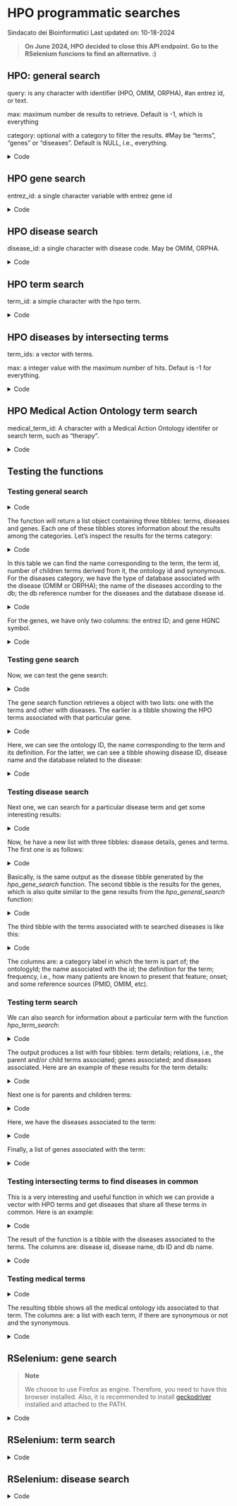 # HPO programmatic searches
Sindacato dei Bioinformatici
Last updated on: 10-18-2024

> **On June 2024, HPO decided to close this API endpoint. Go to the
> RSelenium funcions to find an alternative. :)**

## HPO: general search

query: is any character with identifier (HPO, OMIM, ORPHA), #an entrez
id, or text.

max: maximum number de results to retrieve. Default is -1, which is
everything

category: optional with a category to filter the results. #May be
“terms”, “genes” or “diseases”. Default is NULL, i.e., everything.

<details class="code-fold">
<summary>Code</summary>

``` r
hpo_general_search = function(query, max = -1, category = NULL) {

  require(httr2, quietly = TRUE, warn.conflicts = FALSE) 
  require(tidyverse, quietly = TRUE, warn.conflicts = FALSE)
  
  base_url = "https://hpo.jax.org/api/hpo/search"
  
  response = request(base_url) |>
    req_url_query(q = query,
                  max = max,
                  category = category) |>
    req_perform()
  
  #HPO general terms
  hpo_general_terms = response |> 
    resp_body_json() |>
    pluck("terms") |> 
    map_dfr(
      \(x) {
        tibble(name          = x |> pluck("name"), 
               id            = x |> pluck("id"), 
               childrenCount = x |> pluck("childrenCount"),
               ontologyId    = x |> pluck("ontologyId"),
               synonym       = x |> pluck("synonym")
        )
      })
  
  #HPO general diseases
  hpo_general_diseases = response |> 
    resp_body_json() |>
    pluck("diseases") |> 
    map_dfr(
      \(x) {
        tibble(db        = x |> pluck("db"), 
               dbName    = x |> pluck("dbName"), 
               dbRef     = x |> pluck("dbRef"),
               diseaseId = x |> pluck("diseaseId")
        )
      })
  
  #HPO general genes
  hpo_general_genes = response |> 
    resp_body_json() |>
    pluck("genes") |> 
    map_dfr(
      \(x) {
        tibble(geneId     = x |> pluck("geneId"), 
               geneSymbol = x |> pluck("geneSymbol")
        )
      })
  
  return(list(hpo_general_terms = hpo_general_terms,
              hpo_general_diseases = hpo_general_diseases,
              hpo_general_genes = hpo_general_genes))

}
```

</details>

## HPO gene search

entrez_id: a single character variable with entrez gene id

<details class="code-fold">
<summary>Code</summary>

``` r
hpo_gene_search = function(entrez_id) {
  
  require(httr2, quietly = TRUE, warn.conflicts = FALSE) 
  require(tidyverse, quietly = TRUE, warn.conflicts = FALSE)

  base_url = "https://hpo.jax.org/api/hpo/gene" 
  
  response = request(base_url) |>
    req_url_path_append(entrez_id) |>
    req_perform()
  
  #HPO associations
  hpo_assoc = response |> 
    resp_body_json() |> 
    pluck("termAssoc") |> 
    map_dfr(
      \(x) {
        tibble(ontologyID = x |> pluck("ontologyId"), 
               name       = x |> pluck("name"), 
               definition = x |> pluck("definition")
        )
        })
  
  #disease associated
  hpo_disease = response |> 
    resp_body_json() |> 
    pluck("diseaseAssoc") |> 
    map_dfr(
      \(x) {
        tibble(diseaseId   = x |> pluck("diseaseId"), 
               diseaseName = x |> pluck("diseaseName"), 
               dbId        = x |> pluck("dbID"),
               db          = x |> pluck("db")
        )
      })

  return(list(hpo_assoc   = hpo_assoc,
              hpo_disease = hpo_disease))
  
}
```

</details>

## HPO disease search

disease_id: a single character with disease code. May be OMIM, ORPHA.

<details class="code-fold">
<summary>Code</summary>

``` r
hpo_disease_search = function(disease_id) {
  
  require(httr2, quietly = TRUE, warn.conflicts = FALSE) 
  require(tidyverse, quietly = TRUE, warn.conflicts = FALSE)
  
  base_url = ("https://hpo.jax.org/api/hpo/disease") 
  
  response = request(base_url) |>
    req_url_path_append(disease_id) |>
    req_perform()
  
  #disease details
  disease_details = response |> 
    resp_body_json() |> 
    pluck("disease") |> 
    as_tibble()
  
  #disease-associated genes
  disease_genes = response |> 
    resp_body_json() |> 
    pluck("geneAssoc") |> 
    map_dfr(
      \(x) {
        tibble(geneSymbol  = x |> pluck("geneSymbol"), 
               geneId      = x |> pluck("geneId")
        )
      })
  
  #disease-associated terms
  disease_terms = response |> 
    resp_body_json() |> 
    pluck("catTermsMap") |> 
    map_dfr(
      \(x) {
        tibble(catLabel  = x |> pluck("catLabel"), 
               terms     = x |> pluck("terms")
        )
      }) %>%
    unnest_wider(terms)
  
  return(list(disease_details = disease_details,
              disease_genes   = disease_genes,
              disease_terms   =  disease_terms))

}
```

</details>

## HPO term search

term_id: a simple character with the hpo term.

<details class="code-fold">
<summary>Code</summary>

``` r
hpo_term_search = function(term_id) {
  
  require(httr2, quietly = TRUE, warn.conflicts = FALSE) 
  require(tidyverse, quietly = TRUE, warn.conflicts = FALSE)
  
  base_url = "https://hpo.jax.org/api/hpo/term"
  
  response = request(base_url) |>
    req_url_path_append(term_id) |>
    req_perform()
  
  #term details
  term_details = response |> 
    resp_body_json() |> 
    map_dfr(
      \(x) {
            tibble(name        = x |>  pluck("name"),
                   id          = x |>  pluck("id"),
                   altTermIds  = x |>  pluck("altTermIds") |> list(),
                   definition  = x |>  pluck("definition"),
                   comment     = x |>  pluck("comment"),
                   synonyms    = x |>  pluck("synonyms") |> list(),
                   isObsolete  = x |>  pluck("isObsolete"),
                   xrefs       = x |>  pluck("xrefs") |> list(),
                   pubmedXrefs = x |>  pluck("pubmedXrefs") |> list()
            )
        }) |>
    drop_na()
  
  #term relations
  term_relations = response |> 
    resp_body_json() |> 
    map_dfr(
      \(x) {
        tibble(termCount = x |>  pluck("termCount"),
               parents   = x |>  pluck("parents")  |> list(),
               children  = x |>  pluck("children") |> list()
        )
      }) |> 
    drop_na()
  
  #genes associated to term
  response = request(base_url) |>
    req_url_path_append(term_id,
                        "genes") |> 
    req_perform()
  
  term_genes_association = response |> 
    resp_body_json() |> 
    pluck("genes") |> 
    map_dfr(
      \(x) {
        tibble(geneSymbol = x |>  pluck("geneSymbol"),
               dbDiseases = x |>  pluck("dbDiseases") |> list(),
               geneId     = x |>  pluck("geneId")
        )
      }) |> 
    drop_na()
  
  #diseases associated to term
  response = request(base_url) |>
    req_url_path_append(term_id,
                        "diseases") |>
    req_perform()
  
  term_disiases_association = response |> 
    resp_body_json() |>
    pluck("diseases") |> 
    map_dfr(
      \(x) {
        tibble(diseaseId   = x |>  pluck("diseaseId"),
               dbGenes     = x |>  pluck("dbGenes") |> list(),
               diseaseName = x |>  pluck("diseaseName"),
               dbId        = x |>  pluck("dbId"),
               db          = x |>  pluck("db")
        )
      }) |> 
    drop_na()
  
  #returning results
  return(list(term_details = term_details,
              term_relations = term_relations,
              term_genes_association = term_genes_association,
              term_disiases_association = term_disiases_association))

}
```

</details>

## HPO diseases by intersecting terms

term_ids: a vector with terms.

max: a integer value with the maximum number of hits. Defaut is -1 for
everything.

<details class="code-fold">
<summary>Code</summary>

``` r
hpo_term_intersecting = function(term_ids, max = -1) {
  
  require(httr2, quietly = TRUE, warn.conflicts = FALSE) 
  require(tidyverse, quietly = TRUE, warn.conflicts = FALSE)
  
  base_url = "http://hpo.jax.org/api/hpo/term/intersecting"
  
    response = request(base_url) |>
      req_url_query(q = paste0(term_ids, collapse = ","),
                    max = max) |>
      req_perform()
    
    #term details
    term_intersecting = response |> 
      resp_body_json() |> 
      pluck("associations") |> 
      map_dfr(
        \(x) {
          tibble(diseaseId   = x |>  pluck("diseaseId"),
                 diseaseName = x |>  pluck("diseaseName"),
                 dbId        = x |>  pluck("dbId") |> list(),
                 db          = x |>  pluck("db")
                 )
        }) |>
      drop_na()
  
}
```

</details>

## HPO Medical Action Ontology term search

medical_term_id: A character with a Medical Action Ontology identifer or
search term, such as “therapy”.

<details class="code-fold">
<summary>Code</summary>

``` r
hpo_medical_search = function(medical_term_id) {
  
  require(httr2, quietly = TRUE, warn.conflicts = FALSE) 
  require(tidyverse, quietly = TRUE, warn.conflicts = FALSE)
  
  base_url = "http://hpo.jax.org/api/maxo/search/"
  
  response = request(base_url) |>
    req_url_query(q = medical_term_id) |>
    req_perform()
  
  #term details
  medical_term = response |> 
    resp_body_json() |>
    pluck("terms") |> 
    map_dfr(
      \(x) {
        tibble(term           = x |>  pluck("term") |> list(),
               synonymMatched = x |>  pluck("synonymMatched"),
               synonym        = x |>  pluck("synonym")
        )
      }) |>
    drop_na()
  
  return(medical_term)

}
```

</details>

## Testing the functions

### Testing general search

<details class="code-fold">
<summary>Code</summary>

``` r
#general term: wilson disease
query = "ATP"
max = -1
category = NULL

atp_general_search = hpo_general_search(query, max, category)

atp_general_search |> 
  glimpse()
```

</details>

The function will return a list object containing three tibbles: terms,
diseases and genes. Each one of these tibbles stores information about
the results among the categories. Let’s inspect the results for the
terms category:

<details class="code-fold">
<summary>Code</summary>

``` r
atp_general_search$hpo_general_terms |>
  simplermarkdown::md_table()
```

</details>

In this table we can find the name corresponding to the term, the term
id, number of children terms derived from it, the ontology id and
synonymous. For the diseases category, we have the type of database
associated with the disease (OMIM or ORPHA); the name of the diseases
according to the db; the db reference number for the diseases and the
database disease id.

<details class="code-fold">
<summary>Code</summary>

``` r
atp_general_search$hpo_general_diseases |>
  simplermarkdown::md_table()
```

</details>

For the genes, we have only two columns: the entrez ID; and gene HGNC
symbol.

<details class="code-fold">
<summary>Code</summary>

``` r
atp_general_search$hpo_general_genes[1:5,] |>
  simplermarkdown::md_table()
```

</details>

### Testing gene search

Now, we can test the gene search:

<details class="code-fold">
<summary>Code</summary>

``` r
#MECP2 entrez id: 4204
MECP2 = hpo_gene_search("4204")

MECP2 |> 
  glimpse()
```

</details>

The gene search function retrieves a object with two lists: one with the
terms and other with diseases. The earlier is a tibble showing the HPO
terms associated with that particular gene.

<details class="code-fold">
<summary>Code</summary>

``` r
MECP2$hpo_assoc[1:5,] |> 
    simplermarkdown::md_table()
```

</details>

Here, we can see the ontology ID, the name corresponding to the term and
its definition. For the latter, we can see a tibble showing disease ID,
disease name and the database related to the disease:

<details class="code-fold">
<summary>Code</summary>

``` r
MECP2$hpo_disease[1:5,] |> 
    simplermarkdown::md_table()
```

</details>

### Testing disease search

Next one, we can search for a particular disease term and get some
interesting results:

<details class="code-fold">
<summary>Code</summary>

``` r
#PFIC1: OMIM:211600
pfic1 = hpo_disease_search("OMIM:211600")

pfic1 |> 
  glimpse()
```

</details>

Now, he have a new list with three tibbles: disease details, genes and
terms. The first one is as follows:

<details class="code-fold">
<summary>Code</summary>

``` r
pfic1$disease_details |> 
    simplermarkdown::md_table()
```

</details>

Basically, is the same output as the disease tibble generated by the
*hpo_gene_search* function. The second tibble is the results for the
genes, which is also quite similar to the gene results from the
*hpo_general_search* function:

<details class="code-fold">
<summary>Code</summary>

``` r
pfic1$disease_genes |> 
    simplermarkdown::md_table()
```

</details>

The third tibble with the terms associated with te searched diseases is
like this:

<details class="code-fold">
<summary>Code</summary>

``` r
pfic1$disease_terms[1:5,] |> 
    simplermarkdown::md_table()
```

</details>

The columns are: a category label in which the term is part of; the
ontologyId; the name associated with the id; the definition for the
term; frequency, i.e., how many patients are known to present that
feature; onset; and some reference sources (PMID, OMIM, etc).

### Testing term search

We can also search for information about a particular term with the
function *hpo_term_search*:

<details class="code-fold">
<summary>Code</summary>

``` r
#Intrahepatic cholestasis with episodic jaundice: HP:0006575
intrahepatic_jaundice = hpo_term_search("HP:0006575")

intrahepatic_jaundice |> 
  glimpse()
```

</details>

The output produces a list with four tibbles: term details; relations,
i.e., the parent and/or child terms associated; genes associated; and
diseases associated. Here are an example of these results for the term
details:

<details class="code-fold">
<summary>Code</summary>

``` r
intrahepatic_jaundice$term_details |> 
  simplermarkdown::md_table()
```

</details>

Next one is for parents and children terms:

<details class="code-fold">
<summary>Code</summary>

``` r
intrahepatic_jaundice$term_relations |> 
  simplermarkdown::md_table()
```

</details>

Here, we have the diseases associated to the term:

<details class="code-fold">
<summary>Code</summary>

``` r
intrahepatic_jaundice$term_genes_association |> 
  simplermarkdown::md_table()
```

</details>

Finally, a list of genes associated with the term:

<details class="code-fold">
<summary>Code</summary>

``` r
intrahepatic_jaundice$term_genes_association |> 
  simplermarkdown::md_table()
```

</details>

### Testing intersecting terms to find diseases in common

This is a very interesting and useful function in which we can provide a
vector with HPO terms and get diseases that share all these terms in
common. Here is an example:

<details class="code-fold">
<summary>Code</summary>

``` r
#Autistic behavior: HP:0000729
#X-linked dominant inheritance: HP:0001423
#Childhood onset: HP:0011463
term_ids = c("HP:0000729", "HP:0001423", "HP:0011463")
similar_to_rett = hpo_term_intersecting(term_ids, max = 20)

similar_to_rett |> 
  glimpse()
```

</details>

The result of the function is a tibble with the diseases associated to
the terms. The columns are: disease id, disease name, db ID and db name.

<details class="code-fold">
<summary>Code</summary>

``` r
similar_to_rett |> 
  simplermarkdown::md_table()
```

</details>

### Testing medical terms

<details class="code-fold">
<summary>Code</summary>

``` r
#terms related to therapy
medical_therapy = hpo_medical_search("therapy")

medical_therapy |> 
  glimpse()
```

</details>

The resulting tibble shows all the medical ontology ids associated to
that term. The columns are: a list with each term, if there are
synonymous or not and the synonymous.

<details class="code-fold">
<summary>Code</summary>

``` r
medical_therapy[1:5,] |> 
  simplermarkdown::md_table()
```

</details>

## RSelenium: gene search

> **Note**
>
> We choose to use Firefox as engine. Therefore, you need to have this
> browser installed. Also, it is recommended to install
> [geckodriver](https://github.com/mozilla/geckodriver/releases)
> installed and attached to the PATH.

<details class="code-fold">
<summary>Code</summary>

``` r
hpo_gene = function(Gene.refGene, type_association = c("hpo", "disease")) {

  require(RSelenium, quietly = TRUE, warn.conflicts = FALSE)
  require(netstat, quietly = TRUE, warn.conflicts = FALSE) 
  require(tidyverse, quietly = TRUE, warn.conflicts = FALSE)  
  require(rvest, quietly = TRUE, warn.conflicts = FALSE) 
      
  #iniciar o servidor no firefox
  rs_driver_object = rsDriver(browser = "firefox", 
                              port = free_port(),
                              verbose = FALSE, 
                              chromever = NULL, 
                              extraCapabilities = list(
                                "moz:firefoxOptions" = list(
                                  args = list('--headless')))
                              )
  
  #criar um cliente
  remDr = rs_driver_object$client
  
  #get entrez id from gene name
  
  ENTREZID = AnnotationDbi::select(org.Hs.eg.db::org.Hs.eg.db,keys = Gene.refGene ,
                                   columns = "ENTREZID", 
                                   keytype = "SYMBOL")
  
  ENTREZID = ENTREZID$ENTREZID
  
  #entrar no site
  remDr$navigate(paste0("https://hpo.jax.org/browse/gene/NCBIGene:", 
                        ENTREZID))
  
  Sys.sleep(5)
  
  #atraves no navegador, utilizar a funcao de inspecionar elemento e copiar a xpath
  
  
  if(type_association == "hpo"){
    type_association = 1
    page_source = remDr$getPageSource()[[1]]
    webpage = read_html(page_source)
    
    identifier =  webpage %>%
      html_nodes(xpath=paste0("/html/body/app-root/mat-sidenav-container/mat-sidenav-content/div/app-gene/div/div/div[2]/div[2]/div/mat-tab-group/div/mat-tab-body[", type_association, "]/div/div[1]/div/div[2]/mat-table/mat-row/mat-cell[1]")) %>%
      html_text2()
    
    name =  webpage %>%
      html_nodes(xpath=paste0("/html/body/app-root/mat-sidenav-container/mat-sidenav-content/div/app-gene/div/div/div[2]/div[2]/div/mat-tab-group/div/mat-tab-body[", type_association, "]/div/div[1]/div/div[2]/mat-table/mat-row/mat-cell[2]")) %>%
      html_text2()
    
  } else if(type_association == "disease") {
    type_association = 2
    
    botao = remDr$findElement(using = "xpath", 
                              value = paste0("/html/body/app-root/mat-sidenav-container/mat-sidenav-content/div/app-gene/div/div/div[2]/div[2]/div/mat-tab-group/mat-tab-header/div/div/div/div[", type_association, "]/div"))
    
    botao$getElementAttribute("class")
    botao$clickElement()
    
    page_source = remDr$getPageSource()[[1]]
    webpage = read_html(page_source)
    
    identifier =  webpage %>%
      html_nodes(xpath=paste0("/html/body/app-root/mat-sidenav-container/mat-sidenav-content/div/app-gene/div/div/div[2]/div[2]/div/mat-tab-group/div/mat-tab-body[", type_association, "]/div/div[1]/div/div[2]/mat-table/mat-row/mat-cell[1]")) %>%
      html_text2()
    
    name =  webpage %>%
      html_nodes(xpath=paste0("/html/body/app-root/mat-sidenav-container/mat-sidenav-content/div/app-gene/div/div/div[2]/div[2]/div/mat-tab-group/div/mat-tab-body[", type_association, "]/div/div[1]/div/div[2]/mat-table/mat-row/mat-cell[2]")) %>%
      html_text2()
  } else {
    message("invalid type of association")
  }
  
  hpo_associations = data.frame(identifier,
                                name)
  
  #desconect from server
  system("taskkill /im java.exe /f")
  
  if(nrow(hpo_associations) == 0){
    print(paste("The gene", Gene.refGene, "is not in the database"))
  } else return(hpo_associations) 
  

}
```

</details>

## RSelenium: term search

<details class="code-fold">
<summary>Code</summary>

``` r
hpo_term = function(term, type_association = c("disease", "gene", 
                                               "medical", "loinc")) {
  
  require(RSelenium, quietly = TRUE, warn.conflicts = FALSE)
  require(netstat, quietly = TRUE, warn.conflicts = FALSE) 
  require(tidyverse, quietly = TRUE, warn.conflicts = FALSE)  
  require(rvest, quietly = TRUE, warn.conflicts = FALSE) 
  
  #iniciar o servidor no firefox
  rs_driver_object = rsDriver(browser = "firefox", 
                              port = free_port(),
                              verbose = FALSE, 
                              chromever = NULL, 
                              extraCapabilities = list(
                                "moz:firefoxOptions" = list(
                                  args = list('--headless')))
  )
  
  #criar um cliente
  remDr = rs_driver_object$client
  
  #entrar no site
  remDr$navigate(paste0("https://hpo.jax.org/browse/term/", 
                        term))
  
  Sys.sleep(5)
  
  #atraves no navegador, utilizar a funcao de inspecionar elemento e copiar a xpath
  
  
  if(type_association == "disease"){
    type_association = 1
    page_source = remDr$getPageSource()[[1]]
    webpage = read_html(page_source)
    
    identifier =  webpage %>%
      html_nodes(xpath=paste0("/html/body/app-root/mat-sidenav-container/mat-sidenav-content/div/app-term/div/div/div/div[2]/div/mat-tab-group/div/mat-tab-body[", type_association, "]/div/div[1]/div/div[2]/mat-table/mat-row/mat-cell[1]")) %>%
      html_text2()
    
    name =  webpage %>%
      html_nodes(xpath=paste0("/html/body/app-root/mat-sidenav-container/mat-sidenav-content/div/app-term/div/div/div/div[2]/div/mat-tab-group/div/mat-tab-body[", type_association, "]/div/div[1]/div/div[2]/mat-table/mat-row/mat-cell[2]")) %>%
      html_text2()
    
  } else if(type_association == "gene") {
    type_association = 2
    
    botao = remDr$findElement(using = "xpath", 
                              value = paste0("/html/body/app-root/mat-sidenav-container/mat-sidenav-content/div/app-term/div/div/div/div[2]/div/mat-tab-group/mat-tab-header/div/div/div/div[", type_association, "]/div"))
    
    botao$getElementAttribute("class")
    botao$clickElement()
    
    page_source = remDr$getPageSource()[[1]]
    webpage = read_html(page_source)
    
    identifier =  webpage %>%
      html_nodes(xpath=paste0("/html/body/app-root/mat-sidenav-container/mat-sidenav-content/div/app-term/div/div/div/div[2]/div/mat-tab-group/div/mat-tab-body[", type_association, "]/div/div[1]/div/div[2]/mat-table/mat-row/mat-cell[1]")) %>%
      html_text2()
    
    name =  webpage %>%
      html_nodes(xpath=paste0("/html/body/app-root/mat-sidenav-container/mat-sidenav-content/div/app-term/div/div/div/div[2]/div/mat-tab-group/div/mat-tab-body[", type_association, "]/div/div[1]/div/div[2]/mat-table/mat-row/mat-cell[2]")) %>%
      html_text2()
    
  } else if(type_association == "medical") {
    type_association = 3
    
    botao = remDr$findElement(using = "xpath", 
                              value = paste0("/html/body/app-root/mat-sidenav-container/mat-sidenav-content/div/app-term/div/div/div/div[2]/div/mat-tab-group/mat-tab-header/div/div/div/div[", type_association, "]/div"))
    
    botao$getElementAttribute("class")
    botao$clickElement()
    
    page_source = remDr$getPageSource()[[1]]
    webpage = read_html(page_source)
    
    identifier =  webpage %>%
      html_nodes(xpath=paste0("/html/body/app-root/mat-sidenav-container/mat-sidenav-content/div/app-term/div/div/div/div[2]/div/mat-tab-group/div/mat-tab-body[", type_association, "]/div/div[1]/div/div[2]/mat-table/mat-row/mat-cell[1]")) %>%
      html_text2()
    
    name =  webpage %>%
      html_nodes(xpath=paste0("/html/body/app-root/mat-sidenav-container/mat-sidenav-content/div/app-term/div/div/div/div[2]/div/mat-tab-group/div/mat-tab-body[", type_association, "]/div/div[1]/div/div[2]/mat-table/mat-row/mat-cell[2]")) %>%
      html_text2()
    
  } else if(type_association == "loinc") {
    type_association = 4
    
    botao = remDr$findElement(using = "xpath", 
                              value = paste0("/html/body/app-root/mat-sidenav-container/mat-sidenav-content/div/app-term/div/div/div/div[2]/div/mat-tab-group/mat-tab-header/div/div/div/div[", type_association, "]/div"))
    
    botao$getElementAttribute("class")
    botao$clickElement()
    
    page_source = remDr$getPageSource()[[1]]
    webpage = read_html(page_source)
    
    identifier =  webpage %>%
      html_nodes(xpath=paste0("/html/body/app-root/mat-sidenav-container/mat-sidenav-content/div/app-term/div/div/div/div[2]/div/mat-tab-group/div/mat-tab-body[", type_association, "]/div/div[1]/div/div[2]/mat-table/mat-row/mat-cell[1]")) %>%
      html_text2()
    
    name =  webpage %>%
      html_nodes(xpath=paste0("/html/body/app-root/mat-sidenav-container/mat-sidenav-content/div/app-term/div/div/div/div[2]/div/mat-tab-group/div/mat-tab-body[", type_association, "]/div/div[1]/div/div[2]/mat-table/mat-row/mat-cell[2]")) %>%
      html_text2()
    
  } else {
    message("invalid type of association")
  }
  
  
  hpo_associations = data.frame(identifier,
                                name)
  
  #desconect from server
  system("taskkill /im java.exe /f")
  
  if(nrow(hpo_associations) == 0){
    print(paste("The term", term, "is not in the database"))
  } else return(hpo_associations) 
  
  
}
```

</details>

## RSelenium: disease search

<details class="code-fold">
<summary>Code</summary>

``` r
hpo_disease = function(disease, type_association = c("term", "gene", "medical")) {
  
  require(RSelenium, quietly = TRUE, warn.conflicts = FALSE)
  require(netstat, quietly = TRUE, warn.conflicts = FALSE) 
  require(tidyverse, quietly = TRUE, warn.conflicts = FALSE)  
  require(rvest, quietly = TRUE, warn.conflicts = FALSE) 
  
  #iniciar o servidor no firefox
  rs_driver_object = rsDriver(browser = "firefox", 
                              port = free_port(),
                              verbose = FALSE, 
                              chromever = NULL, 
                              extraCapabilities = list(
                                "moz:firefoxOptions" = list(
                                  args = list('--headless')))
  )
  
  #criar um cliente
  remDr = rs_driver_object$client
  
  #entrar no site
  remDr$navigate(paste0("https://hpo.jax.org/browse/disease/", 
                        disease))
  
  Sys.sleep(5)
  
  #atraves no navegador, utilizar a funcao de inspecionar elemento e copiar a xpath
  
  
  if(type_association == "term"){
    type_association = 1
    page_source = remDr$getPageSource()[[1]]
    webpage = read_html(page_source)
    
    number_of_terms = webpage %>%
      html_nodes(xpath=paste0("/html/body/app-root/mat-sidenav-container/mat-sidenav-content/div/app-disease/div/div/div[2]/div/div/div/mat-tab-group/div")) %>%
      html_text2() %>%
      str_count("annotation")
    
    identifier = NULL 
    name = NULL
    onset = NULL 
    frequency = NULL
    source = NULL
    
    for(i in 1:number_of_terms){
      
      x =  webpage %>%
        html_nodes(xpath=paste0("/html/body/app-root/mat-sidenav-container/mat-sidenav-content/div/app-disease/div/div/div[2]/div/div/div/mat-tab-group/div/mat-tab-body[", type_association, "]/div/div/div/div[", i, "]/mat-table/mat-row/mat-cell[1]")) %>%
        html_text2() %>%
        str_replace_all("[\r\n]" , "")
      
      identifier = c(identifier, x)
      
      x =  webpage %>%
        html_nodes(xpath=paste0("/html/body/app-root/mat-sidenav-container/mat-sidenav-content/div/app-disease/div/div/div[2]/div/div/div/mat-tab-group/div/mat-tab-body[", type_association, "]/div/div/div/div[", i, "]/mat-table/mat-row/mat-cell[2]")) %>%  
        html_text2() %>%
        str_replace_all("[\r\n]" , "")
      
      name = c(name, x)
      
      x =  webpage %>%
        html_nodes(xpath=paste0("/html/body/app-root/mat-sidenav-container/mat-sidenav-content/div/app-disease/div/div/div[2]/div/div/div/mat-tab-group/div/mat-tab-body[", type_association, "]/div/div/div/div[", i, "]/mat-table/mat-row/mat-cell[3]")) %>%
        html_text2() %>%
        str_replace_all("[\r\n]" , "")
      
      onset = c(onset, x)
      
      x =  webpage %>%
        html_nodes(xpath=paste0("/html/body/app-root/mat-sidenav-container/mat-sidenav-content/div/app-disease/div/div/div[2]/div/div/div/mat-tab-group/div/mat-tab-body[", type_association, "]/div/div/div/div[", i, "]/mat-table/mat-row/mat-cell[4]")) %>%
        html_text2() %>%
        str_replace_all("[\r\n]" , "")
      
      frequency = c(frequency, x)
      
      x =  webpage %>%
        html_nodes(xpath=paste0("/html/body/app-root/mat-sidenav-container/mat-sidenav-content/div/app-disease/div/div/div[2]/div/div/div/mat-tab-group/div/mat-tab-body[", type_association, "]/div/div/div/div[",i,"]/mat-table/mat-row/mat-cell[5]/div/a")) %>%
        html_attr("href")
      
      source = c(source, x)
      
    }
    
  } else if(type_association == "gene") {
    type_association = 2
    
    botao = remDr$findElement(using = "xpath", 
                              value = paste0("/html/body/app-root/mat-sidenav-container/mat-sidenav-content/div/app-disease/div/div/div[2]/div/div/div/mat-tab-group/mat-tab-header/div/div/div/div[", type_association, "]/div"))
    
    botao$getElementAttribute("class")
    botao$clickElement()
    
    page_source = remDr$getPageSource()[[1]]
    webpage = read_html(page_source)
    
    identifier =  webpage %>%
      html_nodes(xpath=paste0("/html/body/app-root/mat-sidenav-container/mat-sidenav-content/div/app-disease/div/div/div[2]/div/div/div/mat-tab-group/div/mat-tab-body[", type_association, "]/div/div[1]/div/div[2]/mat-table/mat-row/mat-cell[1]")) %>%
      html_text2() %>%
      str_replace_all("[\r\n]" , "")
    
    name =  webpage %>%
      html_nodes(xpath=paste0("/html/body/app-root/mat-sidenav-container/mat-sidenav-content/div/app-disease/div/div/div[2]/div/div/div/mat-tab-group/div/mat-tab-body[", type_association, "]/div/div[1]/div/div[2]/mat-table/mat-row/mat-cell[2]")) %>%
      html_text2() %>%
      str_replace_all("[\r\n]" , "")
    
  } else if(type_association == "medical") {
    type_association = 3
    
    botao = remDr$findElement(using = "xpath", 
                              value = paste0("/html/body/app-root/mat-sidenav-container/mat-sidenav-content/div/app-disease/div/div/div[2]/div/div/div/mat-tab-group/mat-tab-header/div/div/div/div[", type_association, "]/div"))
    
    botao$getElementAttribute("class")
    botao$clickElement()
    
    page_source = remDr$getPageSource()[[1]]
    webpage = read_html(page_source)
    
    identifier =  webpage %>%
      html_nodes(xpath=paste0("/html/body/app-root/mat-sidenav-container/mat-sidenav-content/div/app-disease/div/div/div[2]/div/div/div/mat-tab-group/div/mat-tab-body[", type_association, "]/div/div[1]/div/div[2]/mat-table/mat-row/mat-cell[1]")) %>%
      html_text2() %>%
      str_replace_all("[\r\n]" , "")
    
    name =  webpage %>%
      html_nodes(xpath=paste0("/html/body/app-root/mat-sidenav-container/mat-sidenav-content/div/app-disease/div/div/div[2]/div/div/div/mat-tab-group/div/mat-tab-body[", type_association, "]/div/div[1]/div/div[2]/mat-table/mat-row/mat-cell[2]")) %>%
      html_text2() %>%
      str_replace_all("[\r\n]" , "")
    
  }  else {
    message("invalid type of association")
  }
  
  if(type_association == 1){
    hpo_associations = data.frame(identifier,
                                  name,
                                  onset,
                                  frequency,
                                  source
    )
  } else  {
    hpo_associations = data.frame(identifier,
                                  name)
  } 
  
  #desconect from server
  system("taskkill /im java.exe /f")
  
  if(nrow(hpo_associations) == 0){
    print(paste("The disease id", disease, "is not in the database"))
  } else return(hpo_associations) 
  
  
}
```

</details>
